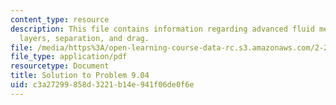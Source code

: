 ```yaml
---
content_type: resource
description: This file contains information regarding advanced fluid mechanics, boundary
  layers, separation, and drag.
file: /media/https%3A/open-learning-course-data-rc.s3.amazonaws.com/2-25-advanced-fluid-mechanics-fall-2013/c3a27299858d3221b14e941f06de0f6e_MIT2_25F13_Solution9.04.pdf
file_type: application/pdf
resourcetype: Document
title: Solution to Problem 9.04
uid: c3a27299-858d-3221-b14e-941f06de0f6e
---
```

